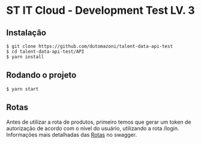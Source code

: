 # ST IT Cloud - Development Test LV. 3

## Instalação

    $ git clone https://github.com/dutomazoni/talent-data-api-test
    $ cd talent-data-api-test/API
    $ yarn install

## Rodando o projeto

    $ yarn start

## Rotas

Antes de utilizar a rota de produtos, primeiro temos que gerar um token de autorização de acordo com o nível do usuário, utilizando a rota /login.
Informações mais detalhadas das [Rotas](https://petstore.swagger.io/?url=https://raw.githubusercontent.com/dutomazoni/talent-data-api-test/master/API/Routes/swagger.yaml) no swagger.


